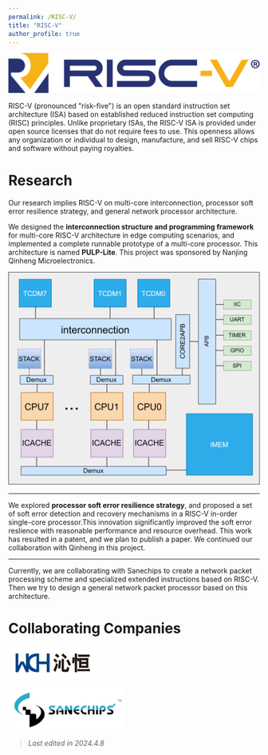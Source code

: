 ```yaml
---
permalink: /RISC-V/
title: "RISC-V"
author_profile: true
---
```


<img src='/images/my_image/risc-v.png'>


RISC-V (pronounced "risk-five") is an open standard instruction set architecture (ISA) based on established reduced instruction set computing (RISC) principles. Unlike proprietary ISAs, the RISC-V ISA is provided under open source licenses that do not require fees to use. This openness allows any organization or individual to design, manufacture, and sell RISC-V chips and software without paying royalties.

# Research
Our research implies RISC-V on multi-core interconnection, processor soft error resilience strategy, and general network processor architecture. 

We designed the **interconnection structure and programming framework** for multi-core RISC-V architecture in edge computing scenarios, and implemented a complete runnable prototype of a multi-core processor. This architecture is named **PULP-Lite**. This project was sponsored by Nanjing Qinheng Microelectronics.

![pulp-lite](/images/my_image/pulp-lite.png)

---
We explored **processor soft error resilience strategy**, and proposed a set of soft error detection and recovery mechanisms in a RISC-V in-order single-core processor.This innovation significantly improved the soft error reslience with reasonable performance and resource overhead. This work has resulted in a patent, and we plan to publish a paper. We continued our collaboration with Qinheng in this project.

---
Currently, we are collaborating with Sanechips to create a network packet processing scheme and specialized extended instructions based on RISC-V. Then we try to design a general network packet processor based on this architecture.

# Collaborating Companies
![wch](/images/my_image/wch.png)

![sanechips](/images/my_image/sanechips.png)

> *Last edited in 2024.4.8*